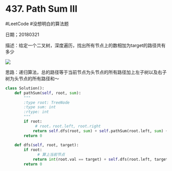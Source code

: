 # 437. Path Sum III
#LeetCode  #没想明白的算法题

日期；20180321

描述：给定一个二叉树，深度遍历，找出所有节点上的数相加为target的路径共有多少

![](437.%20Path%20Sum%20III/76105DDE-B8E7-430B-AA8F-FA4A9CE7826B.png)

思路：递归算法，总的路径等于当前节点为头节点的所有路径加上左子树以及右子树为头节点的所有路径和～

```python
class Solution():
    def pathSum(self, root, sum):
        """
        :type root: TreeNode
        :type sum: int
        :rtype: int
        """
        if root:
			 # root，root.left, root.right
            return self.dfs(root, sum) + self.pathSum(root.left, sum) + self.pathSum(root.right, sum)
        return 0
    
    def dfs(self, root, target):
        if root:
			  # 算上当前节点
            return int(root.val == target) + self.dfs(root.left, target-root.val) + self.dfs(root.right, target-root.val)
        return 0

```

